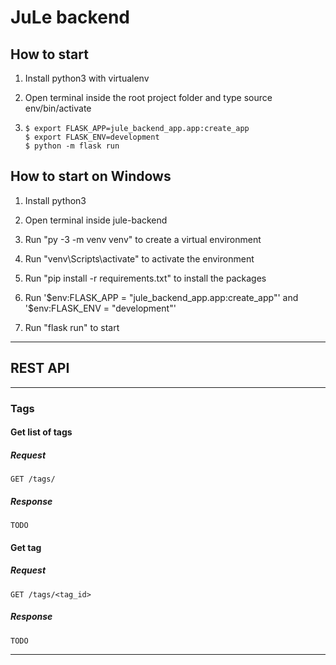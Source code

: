 # JuLe backend

## How to start

1. Install python3 with virtualenv

2. Open terminal inside the root project folder and type source env/bin/activate

3. ````
   $ export FLASK_APP=jule_backend_app.app:create_app
   $ export FLASK_ENV=development
   $ python -m flask run
   ````

## How to start on Windows

1. Install python3

2. Open terminal inside jule-backend

3. Run "py -3 -m venv venv" to create a virtual environment

4. Run "venv\Scripts\activate" to activate the environment

5. Run "pip install -r requirements.txt" to install the packages

6. Run '$env:FLASK_APP = "jule_backend_app.app:create_app"' and '$env:FLASK_ENV = "development"'

7. Run "flask run" to start
---
## REST API

---
### Tags
#### Get list of tags
##### Request
`GET /tags/`
##### Response
    TODO
#### Get tag
##### Request
`GET /tags/<tag_id>`
##### Response
    TODO

---
